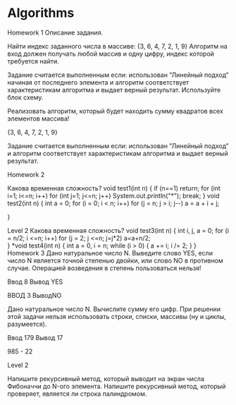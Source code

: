 # Algorithms
Homework 1
Описание задания.

Найти индекс заданного числа в массиве: {3, 6, 4, 7, 2, 1, 9}
Алгоритм на вход должен получать любой массив и одну цифру, индекс которой требуется найти.

Задание считается выполненным если: использован ”Линейный подход” начиная от последнего элемента и алгоритм соответствует характеристикам алгоритма и выдает верный результат. Используйте блок схему.

Реализовать алгоритм, который будет находить сумму квадратов всех элементов массива!

{3, 6, 4, 7, 2, 1, 9}


Задание считается выполненным если: использован ”Линейный подход” и алгоритм соответствует характеристикам алгоритма и выдает верный результат.

Homework 2

​​Какова временная сложность? 
 void test1(int n)
{
   if (n==1)
      return;
   for (int i=1; i<=n; i++)
       for (int j=1; j<=n; j++)
           System.out.println("*");
           break;
}
void test2(int n)
{
   int a = 0;
   for (i = 0; i < n; i++)
      for (j = n; j > i; j--)
          a = a + i + j;

}

Level 2
​​Какова временная сложность?
void test3(int n)
{
   int i, j, a = 0;
   for (i = n/2; i <=n; i++)
      for (j = 2; j <=n; j=j*2)
          a=a+n/2;   
}
*void test4(int n)
{
   int a = 0, i = n;
   while (i > 0) {
      a += i;
      i /= 2;
   }
}
Homework 3
Дано натуральное число N. Выведите слово YES, если число N является точной степенью двойки, или слово NO в противном случае.
Операцией возведения в степень пользоваться нельзя!


Ввод 8
Вывод YES


ВВОД 3
ВыводNO


Дано натуральное число N. Вычислите сумму его цифр.
При решении этой задачи нельзя использовать строки, списки, массивы (ну и циклы, разумеется).


Ввод 179
Вывод 17


985 - 22


Level 2


Напишите рекурсивный метод, который выводит на экран числа Фибоначчи до N-ого элемента.
Напишите рекурсивный метод, который проверяет, является ли строка палиндромом.

